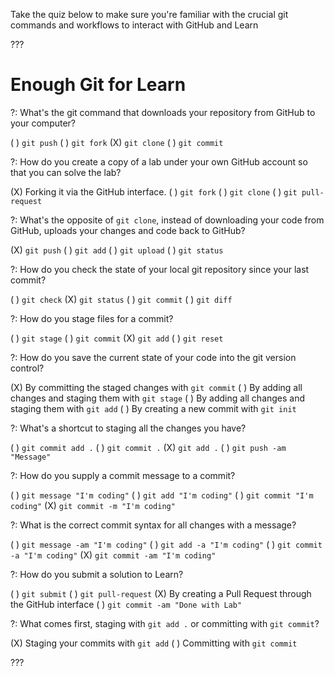 Take the quiz below to make sure you're familiar with the crucial git commands and workflows to interact with GitHub and Learn

???

# Enough Git for Learn

?: What's the git command that downloads your repository from GitHub to your computer?

( ) `git push`
( ) `git fork`
(X) `git clone`
( ) `git commit`

?: How do you create a copy of a lab under your own GitHub account so that you can solve the lab?

(X) Forking it via the GitHub interface.
( ) `git fork`
( ) `git clone`
( ) `git pull-request`

?: What's the opposite of `git clone`, instead of downloading your code from GitHub, uploads your changes and code back to GitHub?

(X) `git push`
( ) `git add`
( ) `git upload`
( ) `git status`

?: How do you check the state of your local git repository since your last commit?

( ) `git check`
(X) `git status`
( ) `git commit`
( ) `git diff`

?: How do you stage files for a commit?

( ) `git stage`
( ) `git commit`
(X) `git add`
( ) `git reset`

?: How do you save the current state of your code into the git version control?

(X) By committing the staged changes with `git commit`
( ) By adding all changes and staging them with  `git stage`
( ) By adding all changes and staging them with  `git add`
( ) By creating a new commit with `git init`

?: What's a shortcut to staging all the changes you have?

( ) `git commit add .`
( ) `git commit .`
(X) `git add .`
( ) `git push -am "Message"`

?: How do you supply a commit message to a commit?

( ) `git message "I'm coding"`
( ) `git add "I'm coding"`
( ) `git commit "I'm coding"`
(X) `git commit -m "I'm coding"`

?: What is the correct commit syntax for all changes with a message?

( ) `git message -am "I'm coding"`
( ) `git add -a "I'm coding"`
( ) `git commit -a "I'm coding"`
(X) `git commit -am "I'm coding"`

?: How do you submit a solution to Learn?

( ) `git submit`
( ) `git pull-request`
(X) By creating a Pull Request through the GitHub interface
( ) `git commit -am "Done with Lab"`

?: What comes first, staging with `git add .` or committing with `git commit`?

(X) Staging your commits with `git add`
( ) Committing with `git commit`

???
